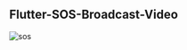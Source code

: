 ## Flutter-SOS-Broadcast-Video
![sos](https://res.cloudinary.com/dilzovvfk/image/upload/v1644846318/Screenshot_20220214-203816_srse86.jpg)
